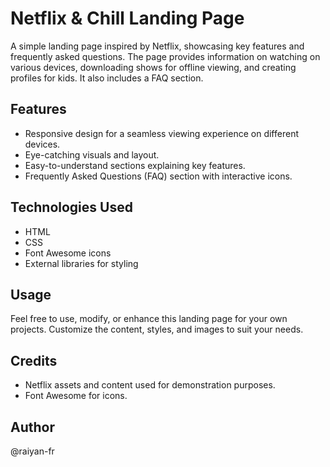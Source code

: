 # Netflix & Chill Landing Page

A simple landing page inspired by Netflix, showcasing key features and frequently asked questions. The page provides information on watching on various devices, downloading shows for offline viewing, and creating profiles for kids. It also includes a FAQ section.

## Features

- Responsive design for a seamless viewing experience on different devices.
- Eye-catching visuals and layout.
- Easy-to-understand sections explaining key features.
- Frequently Asked Questions (FAQ) section with interactive icons.

## Technologies Used

- HTML
- CSS
- Font Awesome icons
- External libraries for styling

## Usage

Feel free to use, modify, or enhance this landing page for your own projects. Customize the content, styles, and images to suit your needs.

## Credits

- Netflix assets and content used for demonstration purposes.
- Font Awesome for icons.

## Author

@raiyan-fr
